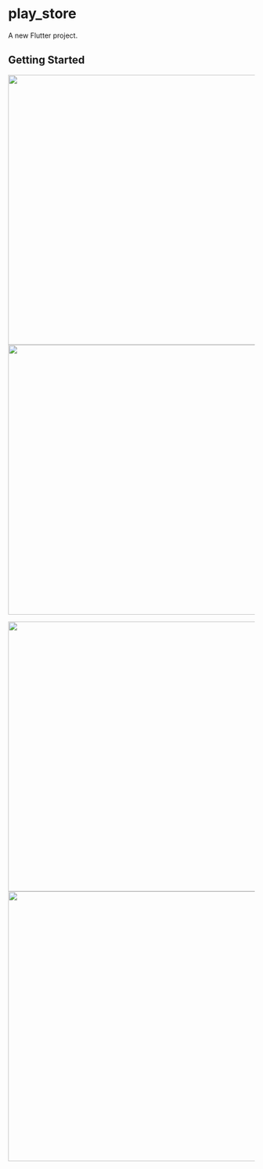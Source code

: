 # play_store

A new Flutter project.

## Getting Started



<img src="https://user-images.githubusercontent.com/111557931/201469121-a9d1231a-be36-4399-861a-268d4863249e.jpg" style=" height:550px; " data-target="animated-image.originalImage">  <img src="https://user-images.githubusercontent.com/111557931/201469122-bb475cd5-738f-4b6c-8c3e-177c017f9eaa.jpg" style=" height:550px; " data-target="animated-image.originalImage">

<img src="https://user-images.githubusercontent.com/111557931/201469124-3773ac53-807a-4bd6-a278-6169a404a504.jpg" style=" height:550px; " data-target="animated-image.originalImage">  <img src="https://user-images.githubusercontent.com/111557931/201469126-dc0720b4-dc84-480b-8d29-9d1d0645865d.jpg" style=" height:550px; " data-target="animated-image.originalImage">

